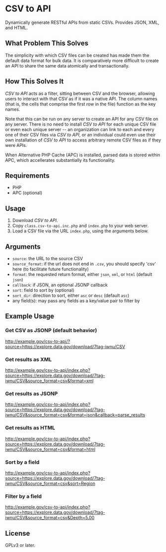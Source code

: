 CSV to API
===========

Dynamically generate RESTful APIs from static CSVs. Provides JSON, XML, and HTML.

What Problem This Solves
------------------------

The simplicity with which CSV files can be created has made them the default data format for bulk data. It is comparatively more difficult to create an API to share the same data atomically and transactionally.

How This Solves It
------------------

*CSV to API* acts as a filter, sitting between CSV and the browser, allowing users to interact with that CSV as if it was a native API. The column names (that is, the cells that comprise the first row in the file) function as the key names.

Note that this can be run on any server to create an API for any CSV file on any server. There is no need to install *CSV to API* for each unique CSV file or even each unique server -- an organization can link to each and every one of their CSV files via *CSV to API*, or an individual could even use their own installation of *CSV to API* to access arbitrary remote CSV files as if they were APIs.

When Alternative PHP Cache (APC) is installed, parsed data is stored within APC, which accellerates substantially its functionality.

Requirements
------------

* PHP
* APC (optional)

Usage
-----

1. Download *CSV to API*.
2. Copy `class.csv-to-api.inc.php` and `index.php` to your web server.
3. Load a CSV file via the URL `index.php`, using the arguments below.

Arguments
---------

* `source`: the URL to the source CSV
* `source_format`: if the url does not end in `.csv`, you should specify 'csv' here (to facilitate future functionality)
* `format`: the requested return format, either `json`, `xml`, or `html` (default `json`)
* `callback`: if JSON, an optional JSONP callback
* `sort`: field to sort by (optional)
* `sort_dir`: direction to sort, either `asc` or `desc` (default `asc`)
* any field(s): may pass any fields as a key/value pair to filter by

Example Usage
-------------

### Get CSV as JSONP (default behavior)
http://example.gov/csv-to-api/?source=https://explore.data.gov/download/7tag-iwnu/CSV

### Get results as XML

http://example.gov/csv-to-api/index.php?source=https://explore.data.gov/download/7tag-iwnu/CSV&source_format=csv&format=xml

### Get results as JSONP

http://example.gov/csv-to-api/index.php?source=https://explore.data.gov/download/7tag-iwnu/CSV&source_format=csv&format=json&callback=parse_results

### Get results as HTML

http://example.gov/csv-to-api/index.php?source=https://explore.data.gov/download/7tag-iwnu/CSV&source_format=csv&format=html

### Sort by a field

http://example.gov/csv-to-api/index.php?source=https://explore.data.gov/download/7tag-iwnu/CSV&source_format=csv&sort=Region

### Filter by a field

http://example.gov/csv-to-api/index.php?source=https://explore.data.gov/download/7tag-iwnu/CSV&source_format=csv&Depth=5.00

License
-------
GPLv3 or later.